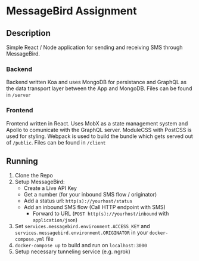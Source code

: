 # MessageBird Assignment

## Description

Simple React / Node application for sending and receiving SMS through MessageBird.

### Backend

Backend written Koa and uses MongoDB for persistance and GraphQL as the data transport layer between the App and MongoDB. Files can be found in `/server`

### Frontend

Frontend written in React. Uses MobX as a state management system and Apollo to comunicate with the GraphQL server. ModuleCSS with PostCSS is used for styling. Webpack is used to build the bundle which gets served out of `/public`. Files can be found in `/client`

## Running

1. Clone the Repo
2. Setup MessageBird:
    - Create a Live API Key
    * Get a number (for your inbound SMS flow / originator)
    - Add a status url: `http(s)://yourhost/status`
    - Add an inbound SMS flow (Call HTTP endpoint with SMS)
        - Forward to URL (`POST http(s)://yourhost/inbound` with `application/json`)
2. Set `services.messagebird.environment.ACCESS_KEY` and `services.messagebird.environment.ORIGINATOR` in your `docker-compose.yml` file
3. `docker-compose up` to build and run on `localhost:3000`
4. Setup necessary tunneling service (e.g. ngrok)
